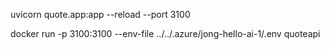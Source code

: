 uvicorn quote.app:app --reload --port 3100

docker run -p 3100:3100 --env-file ../../.azure/jong-hello-ai-1/.env quoteapi
